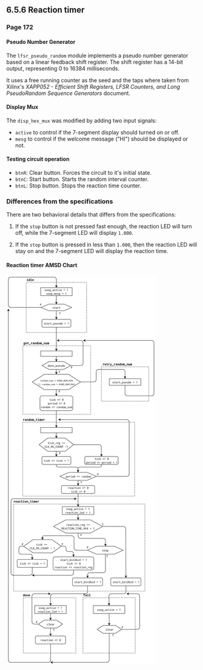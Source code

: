 6.5.6 Reaction timer
--------------------

### Page 172

#### Pseudo Number Generator

The `lfsr_pseudo_random` module implements a pseudo number generator based on
a linear feedback shift register. The shift register has a 14-bit output,
representing 0 to 16384 milliseconds.

It uses a free running counter as the seed and the taps where taken from
Xilinx's
*XAPP052 - Efficient Shift Registers, LFSR Counters, and Long PseudoRandom Sequence Generators*
document.

#### Display Mux

The `disp_hex_mux` was modified by adding two input signals:
- `active` to control if the 7-segment display should turned on or off.
- `mesg` to control if the welcome message ("HI") should be displayed or not.

#### Testing circuit operation

- `btnR`: Clear button. Forces the circuit to it's initial state.
- `btnC`: Start button. Starts the random interval counter.
- `btnL`: Stop button. Stops the reaction time counter.

### Differences from the specifications

There are two behavioral details that differs from the specifications:

1. If the `stop` button is not pressed fast enough, the reaction LED will
turn off, while the 7-segment LED will display `1.000`.

2. If the `stop` button is pressed in less than `1.000`, then the reaction
LED will stay on and the 7-segment LED will display the reaction time.

#### Reaction timer AMSD Chart

![ASMD chart](docs/reaction_timer_asmd.png)
